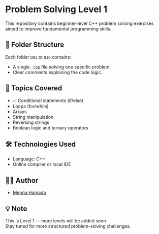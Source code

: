 # Problem Solving Level 1

This repository contains beginner-level C++ problem solving exercises aimed to improve fundamental programming skills.

## 📁 Folder Structure

Each folder `Q01` to `Q10` contains:
- A single `.cpp` file solving one specific problem.
- Clear comments explaining the code logic.

## 🧠 Topics Covered

- ✅ Conditional statements (if/else)
-  Loops (for/while)
-  Arrays
-  String manipulation
-  Reversing strings
-  Boolean logic and ternary operators

## 🛠 Technologies Used

- Language: C++
- Online compiler or local IDE

## 👩‍💻 Author

- [Menna Hamada](https://github.com/mennahamada1)

## 💡 Note

This is Level 1 — more levels will be added soon .  
Stay tuned for more structured problem-solving challenges.
